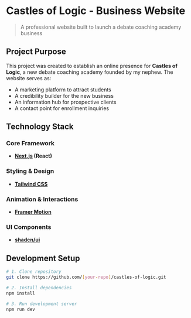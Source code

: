 # Castles of Logic - Business Website

> A professional website built to launch a debate coaching academy business

## Project Purpose

This project was created to establish an online presence for **Castles of Logic**, a new debate coaching academy founded by my nephew. The website serves as:

- A marketing platform to attract students
- A credibility builder for the new business
- An information hub for prospective clients
- A contact point for enrollment inquiries

## Technology Stack

### Core Framework

- **[Next.js](https://nextjs.org/) (React)**

### Styling & Design

- **[Tailwind CSS](https://tailwindcss.com/)**

### Animation & Interactions

- **[Framer Motion](https://www.framer.com/motion/)**

### UI Components

- **[shadcn/ui](https://ui.shadcn.com/)**

## Development Setup

```bash
# 1. Clone repository
git clone https://github.com/[your-repo]/castles-of-logic.git

# 2. Install dependencies
npm install

# 3. Run development server
npm run dev
